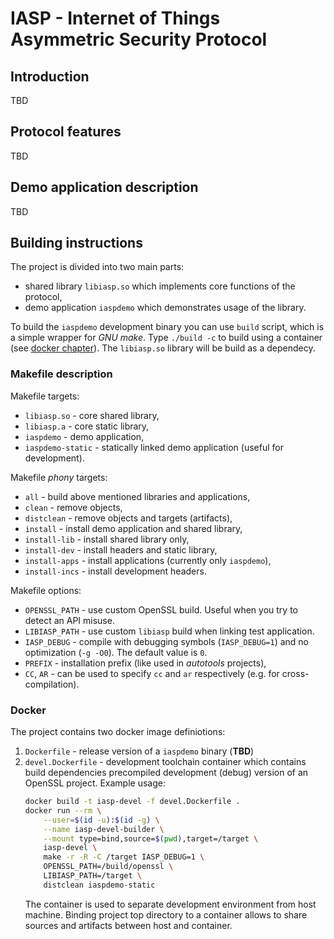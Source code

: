 # IASP - Internet of Things Asymmetric Security Protocol

## Introduction

TBD

## Protocol features

TBD

## Demo application description

TBD

## Building instructions

The project is divided into two main parts:
* shared library ```libiasp.so``` which implements core functions of the protocol,
* demo application ```iaspdemo``` which demonstrates usage of the library.

To build the ```iaspdemo``` development binary you can use ```build```
script, which is a simple wrapper for *GNU make*. Type ```./build -c``` to build using a container (see [docker chapter](#docker)).
The ```libiasp.so``` library will be build as a dependecy.

### Makefile description

Makefile targets:
* ```libiasp.so``` - core shared library,
* ```libiasp.a``` - core static library,
* ```iaspdemo``` - demo application,
* ```iaspdemo-static``` - statically linked demo application (useful for development).

Makefile *phony* targets:
* ```all``` - build above mentioned libraries and applications,
* ```clean``` - remove objects,
* ```distclean``` - remove objects and targets (artifacts),
* ```install``` - install demo application and shared library,
* ```install-lib``` - install shared library only,
* ```install-dev``` - install headers and static library,
* ```install-apps``` - install applications (currently only ```iaspdemo```),
* ```install-incs``` - install development headers.

Makefile options:
* ```OPENSSL_PATH``` - use custom OpenSSL build. Useful when you try to detect an API misuse.
* ```LIBIASP_PATH``` - use custom ```libiasp``` build when linking test application.
* ```IASP_DEBUG``` - compile with debugging symbols (```IASP_DEBUG=1```) and no optimization (```-g -O0```). The default value is ```0```.
* ```PREFIX``` - installation prefix (like used in *autotools* projects),
* ```CC```, ```AR``` - can be used to specify ```cc``` and ```ar``` respectively (e.g. for cross-compilation). 


### Docker

The project contains two docker image definiotions:

1. ```Dockerfile```  - release version of a ```iaspdemo``` binary  (**TBD**)
2. ```devel.Dockerfile``` -  development toolchain container which contains build dependencies precompiled development (debug) version of an OpenSSL project. Example usage:
    ```sh
    docker build -t iasp-devel -f devel.Dockerfile .
    docker run --rm \
		--user=$(id -u):$(id -g) \
		--name iasp-devel-builder \
		--mount type=bind,source=$(pwd),target=/target \
		iasp-devel \
		make -r -R -C /target IASP_DEBUG=1 \
        OPENSSL_PATH=/build/openssl \
        LIBIASP_PATH=/target \
        distclean iaspdemo-static
    ```
    The container is used to separate development environment from host
    machine.
    Binding project top directory to a container allows to share sources
    and artifacts between host and container.
